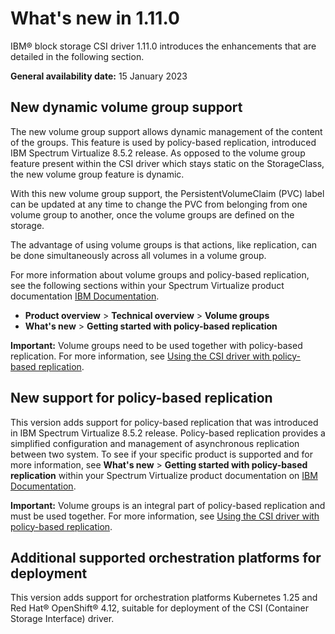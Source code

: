 # What's new in 1.11.0

IBM® block storage CSI driver 1.11.0 introduces the enhancements that are detailed in the following section.

**General availability date:** 15 January 2023

## New dynamic volume group support

The new volume group support allows dynamic management of the content of the groups. This feature is used by policy-based replication, introduced IBM Spectrum Virtualize 8.5.2 release.
As opposed to the volume group feature present within the CSI driver which stays static on the StorageClass, the new volume group feature is dynamic. 

With this new volume group support, the PersistentVolumeClaim (PVC) label can be updated at any time to change the PVC from belonging from one volume group to another, once the volume groups are defined on the storage.

The advantage of using volume groups is that actions, like replication, can be done simultaneously across all volumes in a volume group.

For more information about volume groups and policy-based replication, see the following sections within your Spectrum Virtualize product documentation [IBM Documentation](https://www.ibm.com/docs).

- **Product overview** > **Technical overview** > **Volume groups**
- **What's new** > **Getting started with policy-based replication**

**Important:** Volume groups need to be used together with policy-based replication. For more information, see [Using the CSI driver with policy-based replication](../using/using_policy_based_replication.md).

## New support for policy-based replication

This version adds support for policy-based replication that was introduced in IBM Spectrum Virtualize 8.5.2 release. Policy-based replication provides a simplified configuration and management of asynchronous replication between two system. To see if your specific product is supported and for more information, see **What's new** > **Getting started with policy-based replication** within your Spectrum Virtualize product documentation on [IBM Documentation](https://www.ibm.com/docs).

**Important:** Volume groups is an integral part of policy-based replication and must be used together. For more information, see [Using the CSI driver with policy-based replication](../using/using_policy_based_replication.md).

## Additional supported orchestration platforms for deployment

This version adds support for orchestration platforms Kubernetes 1.25 and Red Hat® OpenShift® 4.12, suitable for deployment of the CSI (Container Storage Interface) driver.